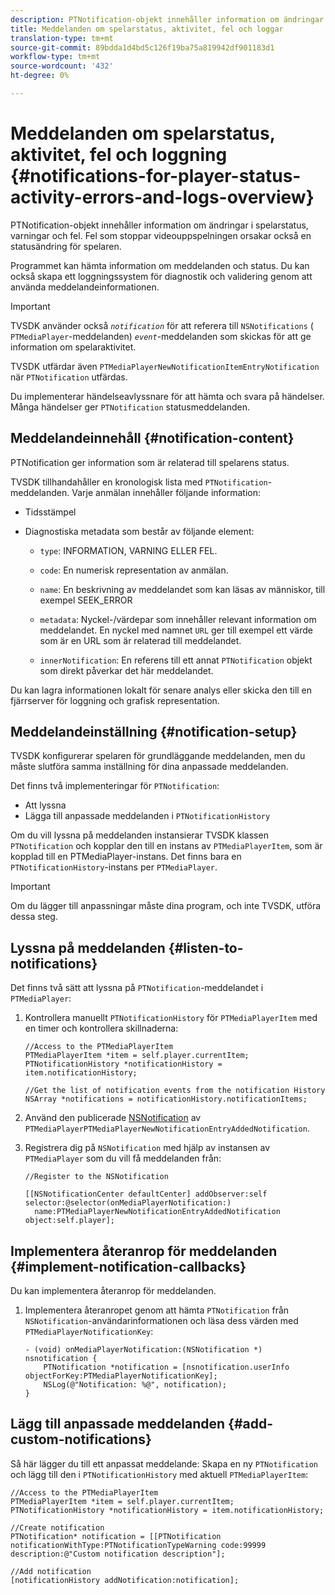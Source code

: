 ```yaml
---
description: PTNotification-objekt innehåller information om ändringar i spelarstatus, varningar och fel. Fel som stoppar videouppspelningen orsakar också en statusändring för spelaren.
title: Meddelanden om spelarstatus, aktivitet, fel och loggar
translation-type: tm+mt
source-git-commit: 89bdda1d4bd5c126f19ba75a819942df901183d1
workflow-type: tm+mt
source-wordcount: '432'
ht-degree: 0%

---
```



# Meddelanden om spelarstatus, aktivitet, fel och loggning {#notifications-for-player-status-activity-errors-and-logs-overview}

PTNotification-objekt innehåller information om ändringar i spelarstatus, varningar och fel. Fel som stoppar videouppspelningen orsakar också en statusändring för spelaren.

Programmet kan hämta information om meddelanden och status. Du kan också skapa ett loggningssystem för diagnostik och validering genom att använda meddelandeinformationen.

>[!IMPORTANT]
>
>TVSDK använder också *`notification`* för att referera till `NSNotifications` ( `PTMediaPlayer`-meddelanden) *`event`*-meddelanden som skickas för att ge information om spelaraktivitet.

TVSDK utfärdar även `PTMediaPlayerNewNotificationItemEntryNotification` när `PTNotification` utfärdas.

Du implementerar händelseavlyssnare för att hämta och svara på händelser. Många händelser ger `PTNotification` statusmeddelanden.

## Meddelandeinnehåll {#notification-content}

PTNotification ger information som är relaterad till spelarens status.

TVSDK tillhandahåller en kronologisk lista med `PTNotification`-meddelanden. Varje anmälan innehåller följande information:

* Tidsstämpel
* Diagnostiska metadata som består av följande element:

   * `type`: INFORMATION, VARNING ELLER FEL.
   * `code`: En numerisk representation av anmälan.
   * `name`: En beskrivning av meddelandet som kan läsas av människor, till exempel SEEK_ERROR
   * `metadata`: Nyckel-/värdepar som innehåller relevant information om meddelandet. En nyckel med namnet `URL` ger till exempel ett värde som är en URL som är relaterad till meddelandet.

   * `innerNotification`: En referens till ett annat  `PTNotification` objekt som direkt påverkar det här meddelandet.

Du kan lagra informationen lokalt för senare analys eller skicka den till en fjärrserver för loggning och grafisk representation.

## Meddelandeinställning {#notification-setup}

TVSDK konfigurerar spelaren för grundläggande meddelanden, men du måste slutföra samma inställning för dina anpassade meddelanden.

Det finns två implementeringar för `PTNotification`:

* Att lyssna
* Lägga till anpassade meddelanden i `PTNotificationHistory`

Om du vill lyssna på meddelanden instansierar TVSDK klassen `PTNotification` och kopplar den till en instans av `PTMediaPlayerItem`, som är kopplad till en PTMediaPlayer-instans. Det finns bara en `PTNotificationHistory`-instans per `PTMediaPlayer`.

>[!IMPORTANT]
>
>Om du lägger till anpassningar måste dina program, och inte TVSDK, utföra dessa steg.

## Lyssna på meddelanden {#listen-to-notifications}

Det finns två sätt att lyssna på `PTNotification`-meddelandet i `PTMediaPlayer`:

1. Kontrollera manuellt `PTNotificationHistory` för `PTMediaPlayerItem` med en timer och kontrollera skillnaderna:

   ```
   //Access to the PTMediaPlayerItem  
   PTMediaPlayerItem *item = self.player.currentItem; 
   PTNotificationHistory *notificationHistory = item.notificationHistory; 
   
   //Get the list of notification events from the notification History  
   NSArray *notifications = notificationHistory.notificationItems;
   ```

1. Använd den publicerade [NSNotification](https://developer.apple.com/library/mac/%23documentation/Cocoa/Reference/Foundation/Classes/NSNotification_Class/Reference/Reference.html) av `PTMediaPlayerPTMediaPlayerNewNotificationEntryAddedNotification`.
1. Registrera dig på `NSNotification` med hjälp av instansen av `PTMediaPlayer` som du vill få meddelanden från:

   ```
   //Register to the NSNotification 
   
   [[NSNotificationCenter defaultCenter] addObserver:self selector:@selector(onMediaPlayerNotification:)  
     name:PTMediaPlayerNewNotificationEntryAddedNotification object:self.player];
   ```

## Implementera återanrop för meddelanden {#implement-notification-callbacks}

Du kan implementera återanrop för meddelanden.

1. Implementera återanropet genom att hämta `PTNotification` från `NSNotification`-användarinformationen och läsa dess värden med `PTMediaPlayerNotificationKey`:

   ```
   - (void) onMediaPlayerNotification:(NSNotification *) nsnotification { 
       PTNotification *notification = [nsnotification.userInfo objectForKey:PTMediaPlayerNotificationKey]; 
       NSLog(@"Notification: %@", notification); 
   }
   ```

## Lägg till anpassade meddelanden {#add-custom-notifications}

Så här lägger du till ett anpassat meddelande:
Skapa en ny `PTNotification` och lägg till den i `PTNotificationHistory` med aktuell `PTMediaPlayerItem`:

```
//Access to the PTMediaPlayerItem  
PTMediaPlayerItem *item = self.player.currentItem; 
PTNotificationHistory *notificationHistory = item.notificationHistory; 
 
//Create notification 
PTNotification* notification = [[PTNotification notificationWithType:PTNotificationTypeWarning code:99999 description:@"Custom notification description"]; 
 
//Add notification 
[notificationHistory addNotification:notification];
```
